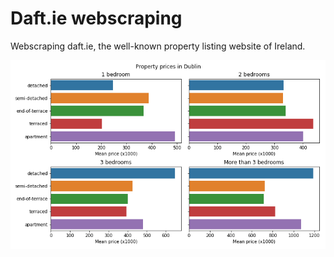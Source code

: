 # Daft.ie webscraping
Webscraping daft.ie, the well-known property listing website of Ireland. 

![](images/prices_property_type.png)
